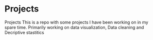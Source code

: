 # Projects
Projects
This is a repo with some projects I have been working on in my spare time.
Primarily working on data visualization, Data cleaning and Decriptive stastitics
